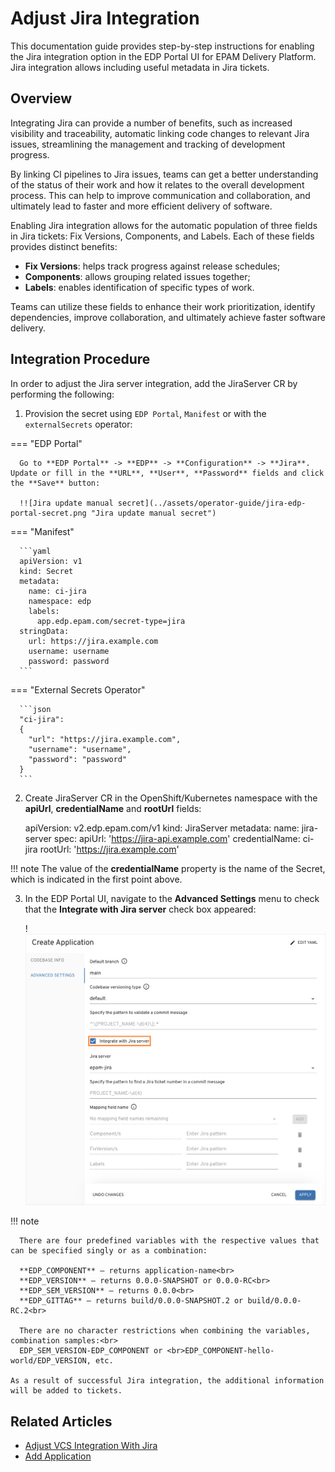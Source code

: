 # Adjust Jira Integration

This documentation guide provides step-by-step instructions for enabling the Jira integration option in the EDP Portal UI for EPAM Delivery Platform. Jira integration allows including useful metadata in Jira tickets.

## Overview

Integrating Jira can provide a number of benefits, such as increased visibility and traceability, automatic linking code changes to relevant Jira issues, streamlining the management and tracking of development progress.

By linking CI pipelines to Jira issues, teams can get a better understanding of the status of their work and how it relates to the overall development process. This can help to improve communication and collaboration, and ultimately lead to faster and more efficient delivery of software.

Enabling Jira integration allows for the automatic population of three fields in Jira tickets: Fix Versions, Components, and Labels. Each of these fields provides distinct benefits:

* **Fix Versions**: helps track progress against release schedules;
* **Components**: allows grouping related issues together;
* **Labels**: enables identification of specific types of work.

Teams can utilize these fields to enhance their work prioritization, identify dependencies, improve collaboration, and ultimately achieve faster software delivery.

## Integration Procedure

In order to adjust the Jira server integration, add the JiraServer CR by performing the following:

1. Provision the secret using `EDP Portal`, `Manifest` or with the `externalSecrets` operator:

  === "EDP Portal"

      Go to **EDP Portal** -> **EDP** -> **Configuration** -> **Jira**. Update or fill in the **URL**, **User**, **Password** fields and click the **Save** button:

      !![Jira update manual secret](../assets/operator-guide/jira-edp-portal-secret.png "Jira update manual secret")

  === "Manifest"

      ```yaml
      apiVersion: v1
      kind: Secret
      metadata:
        name: ci-jira
        namespace: edp
        labels:
          app.edp.epam.com/secret-type=jira
      stringData:
        url: https://jira.example.com
        username: username
        password: password
      ```

  === "External Secrets Operator"

      ```json
      "ci-jira":
      {
        "url": "https://jira.example.com",
        "username": "username",
        "password": "password"
      }
      ```

2. Create JiraServer CR in the OpenShift/Kubernetes namespace with the **apiUrl**, **credentialName** and **rootUrl** fields:

      apiVersion: v2.edp.epam.com/v1
      kind: JiraServer
      metadata:
        name: jira-server
      spec:
        apiUrl: 'https://jira-api.example.com'
        credentialName: ci-jira
        rootUrl: 'https://jira.example.com'

  !!! note
      The value of the **credentialName** property is the name of the Secret, which is indicated in the first point above.

3. In the EDP Portal UI, navigate to the **Advanced Settings** menu to check that the **Integrate with Jira server** check box appeared:

    !![Advanced settings](../assets/operator-guide/jira_integration_ac.png "Advanced settings")

  !!! note

      There are four predefined variables with the respective values that can be specified singly or as a combination:

      **EDP_COMPONENT** – returns application-name<br>
      **EDP_VERSION** – returns 0.0.0-SNAPSHOT or 0.0.0-RC<br>
      **EDP_SEM_VERSION** – returns 0.0.0<br>
      **EDP_GITTAG** – returns build/0.0.0-SNAPSHOT.2 or build/0.0.0-RC.2<br>

      There are no character restrictions when combining the variables, combination samples:<br>
      EDP_SEM_VERSION-EDP_COMPONENT or <br>EDP_COMPONENT-hello-world/EDP_VERSION, etc.

    As a result of successful Jira integration, the additional information will be added to tickets.

## Related Articles

* [Adjust VCS Integration With Jira](jira-gerrit-integration.md)
* [Add Application](../user-guide/add-application.md)
